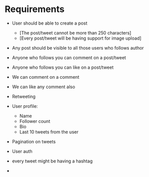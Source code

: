 # Requirements

- User should be able to create a post
    - [The post/tweet cannot be more than 250 characters]
    - [Every post/tweet will be having support for image upload]
    
- Any post should be visible to all those users who follows author
- Anyone who follows you can comment on a post/tweet
- Anyone who follows you can like on a post/tweet
- We can comment on a comment
- We can like any comment also
- Retweeting

- User profile:
    - Name
    - Follower count
    - Bio
    - Last 10 tweets from the user

- Pagination on tweets
- User auth
- every tweet might be having a hashtag
- 
